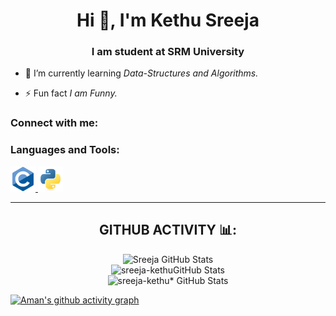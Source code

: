 <h1 align="center">Hi 👋, I'm Kethu Sreeja</h1>
<h3 align="center">I am student at SRM University</h3>

- 🌱 I’m currently learning *Data-Structures and Algorithms.*

- ⚡ Fun fact *I am Funny.*

<h3 align="left">Connect with me:</h3>
<p align="left">
</p>

<h3 align="left">Languages and Tools:</h3>
<p align="left"> <a href="https://www.cprogramming.com/" target="_blank" rel="noreferrer"> <img src="https://raw.githubusercontent.com/devicons/devicon/master/icons/c/c-original.svg" alt="c" width="40" height="40"/> </a> <a href="https://www.python.org" target="_blank" rel="noreferrer"> <img src="https://raw.githubusercontent.com/devicons/devicon/master/icons/python/python-original.svg" alt="python" width="40" height="40"/> </a> </p>


  
<hr/>
<h2 align="center"> GITHUB ACTIVITY 📊:</h2>

<p align="center">
<img src="https://github-readme-stats.vercel.app/api?username=sreeja-kethu&&show_icons=true&theme=algolia&hide_border=true" alt="Sreeja GitHub Stats">
  <br/>
<img src="https://github-readme-stats.vercel.app/api/top-langs/?username=sreeja-kethu&layout=compact&&show_icons=true&&theme=algolia&hide_border=true" alt="sreeja-kethuGitHub Stats">

  <br/>
<img src="https://github-readme-streak-stats.herokuapp.com/?user=sreeja-kethu&&show_icons=true&&theme=algolia&hide_border=true" alt="sreeja-kethu* GitHub Stats"> 
  </p>


[![Aman's github activity graph](https://activity-graph.herokuapp.com/graph?username=sreeja-kethu&theme=react-dark)](https://github.com/sreeja-kethu/github-readme-activity-graph)
<br />
